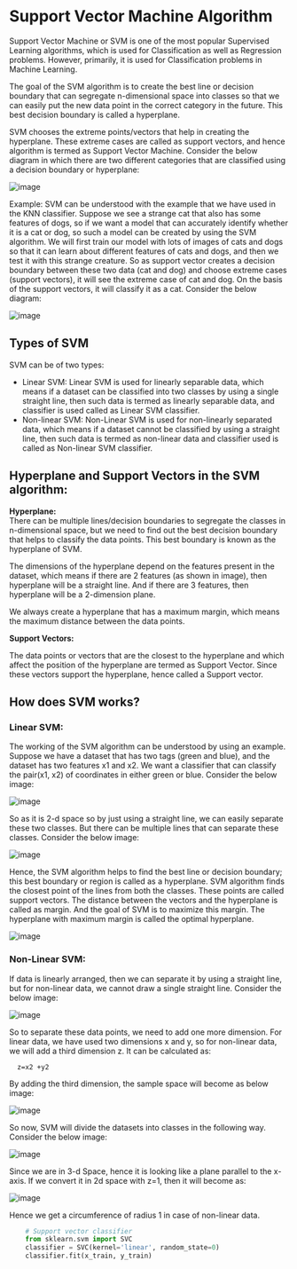 # Support Vector Machine Algorithm
Support Vector Machine or SVM is one of the most popular Supervised Learning algorithms, which is used for Classification as well as Regression problems. However, primarily, it is used for Classification problems in Machine Learning.

The goal of the SVM algorithm is to create the best line or decision boundary that can segregate n-dimensional space into classes so that we can easily put the new data point in the correct category in the future. This best decision boundary is called a hyperplane.

SVM chooses the extreme points/vectors that help in creating the hyperplane. These extreme cases are called as support vectors, and hence algorithm is termed as Support Vector Machine. Consider the below diagram in which there are two different categories that are classified using a decision boundary or hyperplane:

![image](https://user-images.githubusercontent.com/58425689/107844183-61cc5f00-6df9-11eb-8157-bbccdc0a62ba.png)

Example: SVM can be understood with the example that we have used in the KNN classifier. Suppose we see a strange cat that also has some features of dogs, so if we want a model that can accurately identify whether it is a cat or dog, so such a model can be created by using the SVM algorithm. We will first train our model with lots of images of cats and dogs so that it can learn about different features of cats and dogs, and then we test it with this strange creature. So as support vector creates a decision boundary between these two data (cat and dog) and choose extreme cases (support vectors), it will see the extreme case of cat and dog. On the basis of the support vectors, it will classify it as a cat. Consider the below diagram:

![image](https://user-images.githubusercontent.com/58425689/107844188-701a7b00-6df9-11eb-8dbe-ac2a36d28a65.png)

## Types of SVM
SVM can be of two types:

- Linear SVM: Linear SVM is used for linearly separable data, which means if a dataset can be classified into two classes by using a single straight line, then such data is termed as linearly separable data, and classifier is used called as Linear SVM classifier.
- Non-linear SVM: Non-Linear SVM is used for non-linearly separated data, which means if a dataset cannot be classified by using a straight line, then such data is termed as non-linear data and classifier used is called as Non-linear SVM classifier.

## Hyperplane and Support Vectors in the SVM algorithm:
**Hyperplane:** \
There can be multiple lines/decision boundaries to segregate the classes in n-dimensional space, but we need to find out the best decision boundary that helps to classify the data points. This best boundary is known as the hyperplane of SVM.

The dimensions of the hyperplane depend on the features present in the dataset, which means if there are 2 features (as shown in image), then hyperplane will be a straight line. And if there are 3 features, then hyperplane will be a 2-dimension plane.

We always create a hyperplane that has a maximum margin, which means the maximum distance between the data points.

**Support Vectors:**

The data points or vectors that are the closest to the hyperplane and which affect the position of the hyperplane are termed as Support Vector. Since these vectors support the hyperplane, hence called a Support vector.

## How does SVM works?
### Linear SVM:

The working of the SVM algorithm can be understood by using an example. Suppose we have a dataset that has two tags (green and blue), and the dataset has two features x1 and x2. We want a classifier that can classify the pair(x1, x2) of coordinates in either green or blue. Consider the below image:

![image](https://user-images.githubusercontent.com/58425689/107844215-b40d8000-6df9-11eb-8658-45b9df9a4eee.png)

So as it is 2-d space so by just using a straight line, we can easily separate these two classes. But there can be multiple lines that can separate these classes. Consider the below image:

![image](https://user-images.githubusercontent.com/58425689/107844241-db644d00-6df9-11eb-9de2-080523c9e98b.png)

Hence, the SVM algorithm helps to find the best line or decision boundary; this best boundary or region is called as a hyperplane. SVM algorithm finds the closest point of the lines from both the classes. These points are called support vectors. The distance between the vectors and the hyperplane is called as margin. And the goal of SVM is to maximize this margin. The hyperplane with maximum margin is called the optimal hyperplane.

![image](https://user-images.githubusercontent.com/58425689/107844249-ec14c300-6df9-11eb-80c2-65659ff7431b.png)

### Non-Linear SVM:

If data is linearly arranged, then we can separate it by using a straight line, but for non-linear data, we cannot draw a single straight line. Consider the below image:

![image](https://user-images.githubusercontent.com/58425689/107844254-fc2ca280-6df9-11eb-9f1e-3001cffe578a.png)

So to separate these data points, we need to add one more dimension. For linear data, we have used two dimensions x and y, so for non-linear data, we will add a third dimension z. It can be calculated as:

      z=x2 +y2 
By adding the third dimension, the sample space will become as below image:

![image](https://user-images.githubusercontent.com/58425689/107844261-0cdd1880-6dfa-11eb-867b-34934969e10d.png)

So now, SVM will divide the datasets into classes in the following way. Consider the below image:

![image](https://user-images.githubusercontent.com/58425689/107844263-0ea6dc00-6dfa-11eb-9678-a3d9edfa5230.png)

Since we are in 3-d Space, hence it is looking like a plane parallel to the x-axis. If we convert it in 2d space with z=1, then it will become as:

![image](https://user-images.githubusercontent.com/58425689/107844265-11093600-6dfa-11eb-857c-876f7b8599d8.png)

Hence we get a circumference of radius 1 in case of non-linear data.

```python
    # Support vector classifier
    from sklearn.svm import SVC  
    classifier = SVC(kernel='linear', random_state=0)  
    classifier.fit(x_train, y_train)
```
